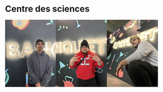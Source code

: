 #  Centre des sciences 

<p align="center">
  <img src="centre_des_sciences/photo/banquet_et_nous.jpg">
</p>
